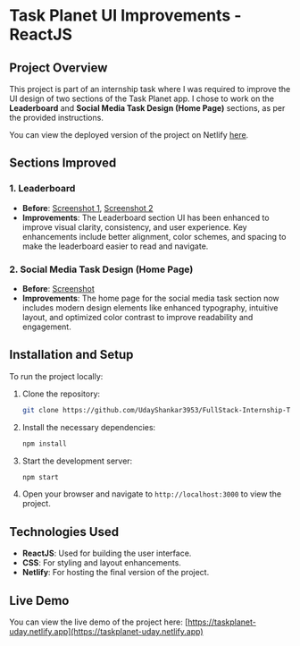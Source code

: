 # Task Planet UI Improvements - ReactJS

## Project Overview
This project is part of an internship task where I was required to improve the UI design of two sections of the Task Planet app. I chose to work on the **Leaderboard** and **Social Media Task Design (Home Page)** sections, as per the provided instructions.

You can view the deployed version of the project on Netlify [here]([#netlify-link](https://taskplanet-uday.netlify.app)).

## Sections Improved

### 1. Leaderboard
- **Before**: [Screenshot 1](https://prnt.sc/8kuDJzjjz7Dh), [Screenshot 2](https://prnt.sc/xGJozhEaR-Ht)
- **Improvements**: The Leaderboard section UI has been enhanced to improve visual clarity, consistency, and user experience. Key enhancements include better alignment, color schemes, and spacing to make the leaderboard easier to read and navigate.

### 2. Social Media Task Design (Home Page)
- **Before**: [Screenshot](https://prnt.sc/tnY_iT85a7Qf)
- **Improvements**: The home page for the social media task section now includes modern design elements like enhanced typography, intuitive layout, and optimized color contrast to improve readability and engagement.

## Installation and Setup

To run the project locally:

1. Clone the repository:
    ```bash
    git clone https://github.com/UdayShankar3953/FullStack-Internship-Task.git
    ```
2. Install the necessary dependencies:
    ```bash
    npm install
    ```
3. Start the development server:
    ```bash
    npm start
    ```
4. Open your browser and navigate to `http://localhost:3000` to view the project.

## Technologies Used

- **ReactJS**: Used for building the user interface.
- **CSS**: For styling and layout enhancements.
- **Netlify**: For hosting the final version of the project.

## Live Demo

You can view the live demo of the project here: [https://taskplanet-uday.netlify.app](https://taskplanet-uday.netlify.app)


